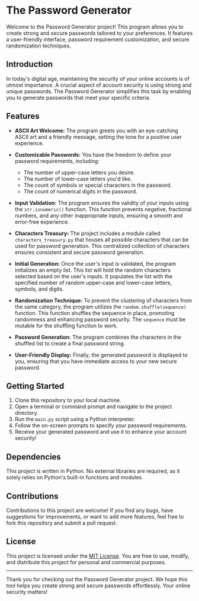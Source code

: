 # The Password Generator

Welcome to the Password Generator project! This program allows you to create strong and secure passwords tailored to your preferences. It features a user-friendly interface,
password requirement customization, and secure randomization techniques.

## Introduction

In today's digital age, maintaining the security of your online accounts is of utmost importance. A crucial aspect of account security is using strong and unique passwords.
The Password Generator simplifies this task by enabling you to generate passwords that meet your specific criteria.

## Features

- **ASCII Art Welcome:** The program greets you with an eye-catching ASCII art and a friendly message, setting the tone for a positive user experience.

- **Customizable Passwords:** You have the freedom to define your password requirements, including:
  - The number of upper-case letters you desire.
  - The number of lower-case letters you'd like.
  - The count of symbols or special characters in the password.
  - The count of numerical digits in the password.

- **Input Validation:** The program ensures the validity of your inputs using the `str.isnumeric()` function. This function prevents negative, fractional numbers, and any
  other inappropriate inputs, ensuring a smooth and error-free experience.

- **Characters Treasury:** The project includes a module called `characters_treasury.py` that houses all possible characters that can be used for password generation. This
  centralized collection of characters ensures consistent and secure password generation.

- **Initial Generation:** Once the user's input is validated, the program initializes an empty list. This list will hold the random characters selected based on the user's
   inputs. It populates the list with the specified number of random upper-case and lower-case letters, symbols, and digits.

- **Randomization Technique:** To prevent the clustering of characters from the same category, the program utilizes the `random.shuffle(sequence)` function. This function
  shuffles the sequence in place, promoting randomness and enhancing password security. The `sequence` must be mutable for the shuffling function to work.

- **Password Generation:** The program combines the characters in the shuffled list to create a final password string.

- **User-Friendly Display:** Finally, the generated password is displayed to you, ensuring that you have immediate access to your new secure password.

## Getting Started

1. Clone this repository to your local machine.
2. Open a terminal or command prompt and navigate to the project directory.
3. Run the `main.py` script using a Python interpreter.
4. Follow the on-screen prompts to specify your password requirements.
5. Receive your generated password and use it to enhance your account security!

## Dependencies

This project is written in Python. No external libraries are required, as it solely relies on Python's built-in functions and modules.

## Contributions

Contributions to this project are welcome! If you find any bugs, have suggestions for improvements, or want to add more features, feel free to fork this repository and 
submit a pull request.

## License

This project is licensed under the [MIT License](LICENSE). You are free to use, modify, and distribute this project for personal and commercial purposes.

---

Thank you for checking out the Password Generator project. We hope this tool helps you create strong and secure passwords effortlessly. Your online security matters!
